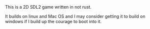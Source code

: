 This is a 2D SDL2 game written in not rust.

It builds on linux and Mac OS and I may consider getting it to build on windows if I build up the courage to boot into it. 
